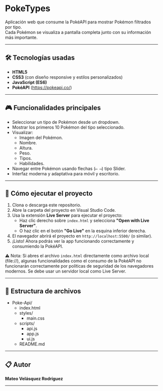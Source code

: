 # PokeTypes

Aplicación web que consume la PokéAPI para mostrar Pokémon filtrados por tipo.  
Cada Pokémon se visualiza a pantalla completa junto con su información más importante.

---

## 🛠 Tecnologías usadas

- **HTML5**
- **CSS3** (con diseño responsive y estilos personalizados)
- **JavaScript (ES6)**
- **PokéAPI** (https://pokeapi.co/)

---

## 🎮 Funcionalidades principales

- Seleccionar un tipo de Pokémon desde un dropdown.
- Mostrar los primeros 10 Pokémon del tipo seleccionado.
- Visualizar:
  - Imagen del Pokémon.
  - Nombre.
  - Altura.
  - Peso.
  - Tipos.
  - Habilidades.
- Navegar entre Pokémon usando flechas (`⟵ ⟶`) tipo Slider.
- Interfaz moderna y adaptativa para móvil y escritorio.

---

## 🚀 Cómo ejecutar el proyecto

1. Clona o descarga este repositorio.
2. Abre la carpeta del proyecto en Visual Studio Code.
3. Usa la extensión **Live Server** para ejecutar el proyecto:
   - Haz clic derecho sobre `index.html` y selecciona **"Open with Live Server"**.
   - O haz clic en el botón **"Go Live"** en la esquina inferior derecha.
4. El navegador abrirá el proyecto en `http://localhost:5500/` (o similar).
5. ¡Listo! Ahora podrás ver la app funcionando correctamente y consumiendo la PokéAPI.

⚠️ Nota: Si abres el archivo `index.html` directamente como archivo local (file://), algunas funcionalidades como el consumo de la PokéAPI no funcionarán correctamente por políticas de seguridad de los navegadores modernos. Se debe usar un servidor local como Live Server.

---

## 📂 Estructura de archivos

- Poke-Api/
  - index.html
  - styles/
    - main.css
  - scripts/
    - api.js
    - app.js
    - ui.js
  - README.md

---

## 📋 Autor

**Mateo Velásquez Rodríguez**

---
